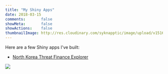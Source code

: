 ```yaml
---
title: "My Shiny Apps"
date: 2018-03-15
comments:       false
showMeta:       false
showActions:    false
thumbnailImage: http://res.cloudinary.com/syknapptic/image/upload/v1516468904/logo_rd5ifq.png
---
```


Here are a few Shiny apps I've built:

* [North Korea Threat Finance Explorer](https://bknapp.shinyapps.io/dprk/)

![](/img/nktfe_1.PNG)
